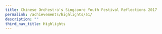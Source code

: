```yaml
---
title: Chinese Orchestra's Singapore Youth Festival Reflections 2017
permalink: /achievements/highlights/51/
description: ""
third_nav_title: Highlights
---
```

